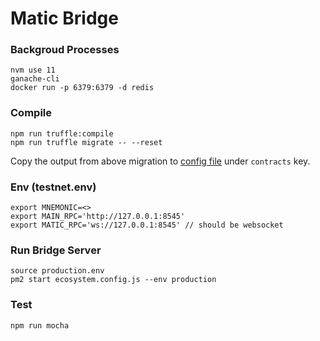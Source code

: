# Matic Bridge

### Backgroud Processes
```
nvm use 11
ganache-cli
docker run -p 6379:6379 -d redis
```

### Compile
```
npm run truffle:compile
npm run truffle migrate -- --reset
```
Copy the output from above migration to [config file](./config/default.json#16) under `contracts` key.

### Env (testnet.env)
```
export MNEMONIC=<>
export MAIN_RPC='http://127.0.0.1:8545'
export MATIC_RPC='ws://127.0.0.1:8545' // should be websocket
```

### Run Bridge Server
```
source production.env
pm2 start ecosystem.config.js --env production
```

### Test
```
npm run mocha
```
